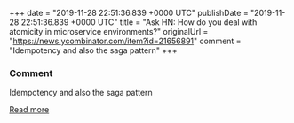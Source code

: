 
+++
date = "2019-11-28 22:51:36.839 +0000 UTC"
publishDate = "2019-11-28 22:51:36.839 +0000 UTC"
title = "Ask HN: How do you deal with atomicity in microservice environments?"
originalUrl = "https://news.ycombinator.com/item?id=21656891"
comment = "Idempotency and also the saga pattern"
+++

### Comment

Idempotency and also the saga pattern

[Read more](https://news.ycombinator.com/item?id=21656891)
